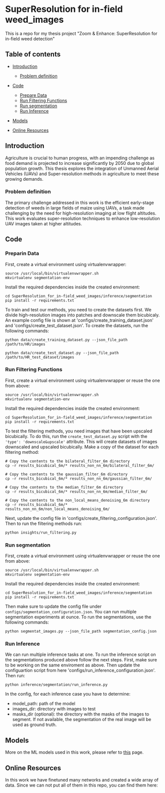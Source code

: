 # SuperResolution for in-field weed_images

This is a repo for my thesis project "Zoom & Enhance: SuperResolution for in-field weed detection"

## Table of contents

- [Introduction](#problem-introduction)
    - [Problem definition](#problem-definition)

- [Code](#code)
    - [Prepare Data](#prepare_data)
    - [Run Filtering Functions](#run-filtering-functions)
    - [Run segmentation](#run-segmentation)
    - [Run Inference](#run-inference)
- [Models](#models)
- [Online Resources](#online-resources)

## Introduction

Agriculture is crucial to human progress, with an impending challenge as food demand is projected to increase significantly by 2050 due to global population growth. This thesis explores the integration of Unmanned Aerial Vehicles (UAVs) and Super-resolution methods in agriculture to meet these growing demands.

### Problem definition

The primary challenge addressed in this work is the efficient early-stage detection of weeds in large fields of maize using UAVs, a task made challenging by the need for high-resolution imaging at low flight altitudes. This work evaluates super-resolution techniques to enhance low-resolution UAV images taken at higher altitudes.

## Code

### Preparin Data
First, create a virtual environment using virtualenvwrapper:

```shell
source /usr/local/bin/virtualenvwrapper.sh
mkvirtualenv segmentation-env
```

Install the required dependencies inside the created environment:

```shell
cd SuperResolution_for_in-field_weed_images/inference/segmentation
pip install -r requirements.txt
```

To train and test our methods, you need to create the datasets first. We divide high-resolution images into patches and downscale them bicubicaly. An example config file is shown at 'configs/create_training_dataset.json' and 'configs/create_test_dataset.json'. To create the datasets, run the following commands:

```shell
python data/create_training_dataset.py --json_file_path /path/to/HR/images
```

```shell
python data/create_test_dataset.py --json_file_path /path/to/HR_test_dataset/images
```


### Run Filtering Functions
First, create a virtual environment using virtualenvwrapper or reuse the one from above:

```shell
source /usr/local/bin/virtualenvwrapper.sh
mkvirtualenv segmentation-env
```

Install the required dependencies inside the created environment:

```shell
cd SuperResolution_for_in-field_weed_images/inference/segmentation
pip install -r requirements.txt
```
To test the filtering methods, you need images that have been upscaled bicubically. To do this, run the `create_test_dataset.py` script with the `'type': 'downscale&upscale'` attribute. This will create datasets of images downscaled and upscaled bicubically. Make a copy of the dataset for each filtering method:

```shell
# Copy the contents to the bilateral_filter_6m directory
cp -r results_bicubical_6m/* results_non_nn_6m/bilateral_filter_6m/

# Copy the contents to the gaussian_filter_6m directory
cp -r results_bicubical_6m/* results_non_nn_6m/gaussian_filter_6m/

# Copy the contents to the median_filter_6m directory
cp -r results_bicubical_6m/* results_non_nn_6m/median_filter_6m/

# Copy the contents to the non_local_means_denoising_6m directory
cp -r results_bicubical_6m/* results_non_nn_6m/non_local_means_denoising_6m/
```

Next, update the config file in 'configs/create_filtering_configuration.json'. Then to run the filtering methods run:

```shell
python insights/run_filtering.py
```



### Run segmentation
First, create a virtual environment using virtualenvwrapper or reuse the one from above:

```shell
source /usr/local/bin/virtualenvwrapper.sh
mkvirtualenv segmentation-env
```

Install the required dependencies inside the created environment:

```shell
cd SuperResolution_for_in-field_weed_images/inference/segmentation
pip install -r requirements.txt
```

Then make sure to update the config file under `configs/segmentation_configuration.json`. You can run multiple segmentation experiments at ounce. To run the segmentations, use the following commands:

```shel
python segmentat_images.py --json_file_path segmentation_config.json

```

### Run Inference
We can run multiple inference tasks at one. To run the inference script on the segmentations produced above follow the next steps. 
First, make sure to be working on the same enviroment as above. Then update the configuartion script from here 'configs/run_inference_configuration.json'.
Then run:

```shell
python inference/segmentation/run_inference.py
```

In the config, for each inference case you have to determine:
- model_path: path of the model
- images_dir: directory with images to test
- masks_dir (optional): the directory with the masks of the images to segment. If not available, the segmentation of the real image will be used as ground truth.


## Models
More on the ML models used in this work, please refer to [this](./models/README.md) page.

## Online Resources

In this work we have finetuned many networks and created a wide array of data. Since we can not put all of them in this repo, you can find them here:

